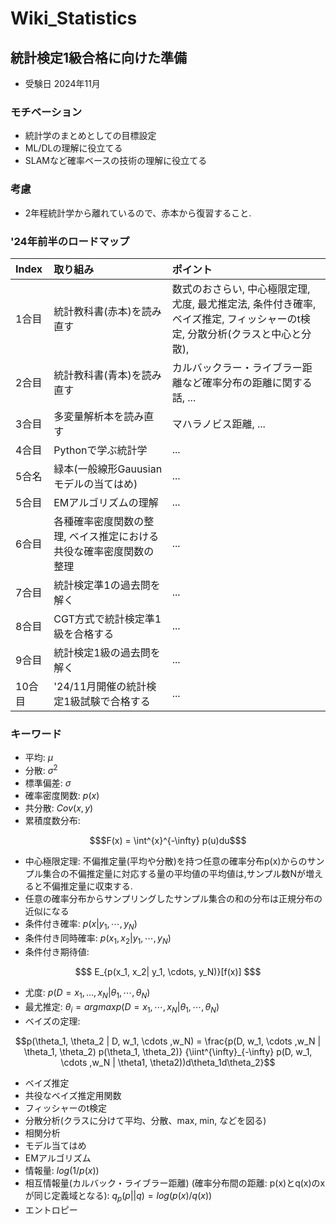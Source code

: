 # Wiki_Statistics

## 統計検定1級合格に向けた準備
+ 受験日 2024年11月

### モチベーション
+ 統計学のまとめとしての目標設定
+ ML/DLの理解に役立てる
+ SLAMなど確率ベースの技術の理解に役立てる

### 考慮
+ 2年程統計学から離れているので、赤本から復習すること.

### '24年前半のロードマップ
| Index | 取り組み | ポイント |
| :-- | :-- | :-- |
| 1合目 | 統計教科書(赤本)を読み直す | 数式のおさらい, 中心極限定理, 尤度, 最尤推定法, 条件付き確率, ベイズ推定, フィッシャーのt検定, 分散分析(クラスと中心と分散),  |
| 2合目 | 統計教科書(青本)を読み直す | カルバックラー・ライブラー距離など確率分布の距離に関する話, ... |
| 3合目 | 多変量解析本を読み直す | マハラノビス距離, ... |
| 4合目 | Pythonで学ぶ統計学 | ... |
| 5合名 | 緑本(一般線形Gauusianモデルの当てはめ) | ... |
| 5合目 | EMアルゴリズムの理解 | ... |
| 6合目 | 各種確率密度関数の整理, ベイス推定における共役な確率密度関数の整理 | ... |
| 7合目 | 統計検定準1の過去問を解く | ... |
| 8合目 | CGT方式で統計検定準1級を合格する | ... |
| 9合目 | 統計検定1級の過去問を解く | ... |
| 10合目 | '24/11月開催の統計検定1級試験で合格する | ... |

### キーワード
+ 平均: $\mu$
+ 分散: $\sigma^2$
+ 標準偏差: $\sigma$
+ 確率密度関数: $p(x)$
+ 共分散: $Cov(x,y)$
+ 累積度数分布: </br>
```math
$F(x) = \int^{x}^{-\infty} p(u)du$
```
+ 中心極限定理: 不偏推定量(平均や分散)を持つ任意の確率分布p(x)からのサンプル集合の不偏推定量に対応する量の平均値の平均値は,サンプル数Nが増えると不偏推定量に収束する.
+ 任意の確率分布からサンプリングしたサンプル集合の和の分布は正規分布の近似になる
+ 条件付き確率: $p(x|y_1, \cdots ,y_N)$
+ 条件付き同時確率: $p(x_1, x_2| y_1, \cdots, y_N)$
+ 条件付き期待値: <br/>
```math
$ E_{p(x_1, x_2| y_1, \cdots, y_N)}[f(x)] $
```
+ 尤度: $p(D={x_1, ...,x_N}| \theta_1, \cdots ,\theta_N)$
+ 最尤推定: $\theta_i = argmax p(D={x_1, \cdots ,x_N}| \theta_1, \cdots ,\theta_N)$
+ ベイズの定理: </br>
```math
p(\theta_1, \theta_2 | D, w_1, \cdots ,w_N) = \frac{p(D, w_1, \cdots ,w_N | \theta_1, \theta_2) p(\theta_1, \theta_2)} {\iint^{\infty}_{-\infty} p(D, w_1, \cdots ,w_N | \theta1, \theta2))d\theta_1d\theta_2}
```
+ ベイズ推定
+ 共役なベイズ推定用関数
+ フィッシャーのt検定
+ 分散分析(クラスに分けて平均、分散、max, min, などを図る)
+ 相関分析
+ モデル当てはめ
+ EMアルゴリズム
+ 情報量: $log(1/p(x))$
+ 相互情報量(カルバック・ライブラー距離) (確率分布間の距離: p(x)とq(x)のxが同じ定義域となる): $q_p(p||q)=log(p(x)/q(x))$
+ エントロピー

